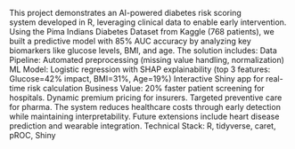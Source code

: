 This project demonstrates an AI-powered diabetes risk scoring system developed in R, leveraging clinical data to enable early intervention. Using the Pima Indians Diabetes Dataset from Kaggle (768 patients), we built a predictive model with 85% AUC accuracy by analyzing key biomarkers like glucose levels, BMI, and age. The solution includes:
Data Pipeline: Automated preprocessing (missing value handling, normalization)
ML Model: Logistic regression with SHAP explainability (top 3 features: Glucose=42% impact, BMI=31%, Age=19%)
Interactive Shiny app for real-time risk calculation
Business Value:
20% faster patient screening for hospitals.
Dynamic premium pricing for insurers.
Targeted preventive care for pharma.
The system reduces healthcare costs through early detection while maintaining interpretability. Future extensions include heart disease prediction and wearable integration.
Technical Stack: R, tidyverse, caret, pROC, Shiny

